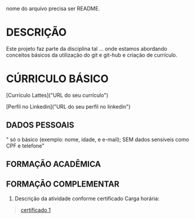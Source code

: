 
nome do arquivo precisa ser README.

# DESCRIÇÃO

Este projeto faz parte da disciplina tal ... onde estamos abordando conceitos básicos da utilização do git e git-hub e criação de currículo.

# CÚRRICULO BÁSICO

[Currículo Lattes]("URL do seu currículo")

[Perfil no Linkedin]("URL do seu perfil no linkedin")

## DADOS PESSOAIS

" só o básico (exemplo: nome, idade, e e-mail); SEM dados sensíveis como CPF e telefone"

## FORMAÇÃO ACADÊMICA

## FORMAÇÃO COMPLEMENTAR

1. Descrição da atividade conforme certificado
Carga horária: 

> [certificado 1](certificado1.pdf) 

